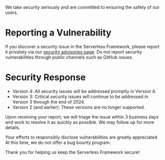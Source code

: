 We take security seriously and are committed to ensuring the safety of our users.

# Reporting a Vulnerability

If you discover a security issue in the Serverless Framework, please report it privately via our [security advisories page](https://github.com/serverless/serverless/security/advisories/new). Do not report security vulnerabilities through public channels such as GitHub issues.

# Security Response

- Version 4: All security issues will be addressed promptly in Version 4.
- Version 3: Critical security issues will continue to be addressed in Version 3 through the end of 2024.
- Version 2 (and earlier): These versions are no longer supported.

Upon receiving your report, we will triage the issue within 3 business days and work to resolve it as quickly as possible. We may follow up for more details.

Your efforts to responsibly disclose vulnerabilities are greatly appreciated. At this time, we do not offer a bug bounty program.

Thank you for helping us keep the Serverless Framework secure!
